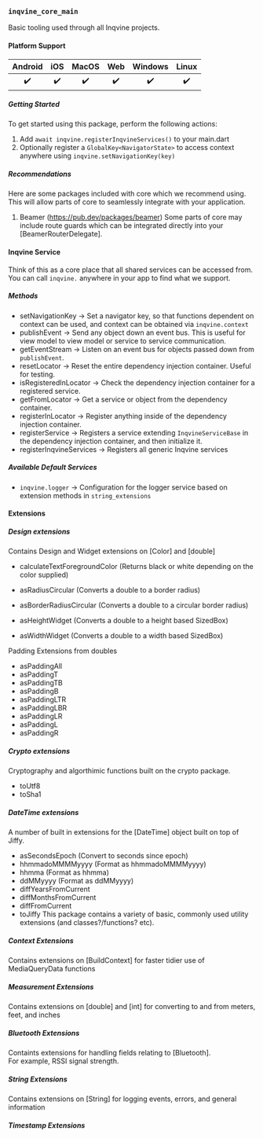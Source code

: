 ### `inqvine_core_main`

Basic tooling used through all Inqvine projects.

#### Platform Support

| Android | iOS | MacOS | Web | Windows | Linux |
|:-------:|:---:|:-----:|:---:|:-------:|:-----:|
|    ✔️    |  ✔️  |   ✔️   |  ✔️  |  ✔️  |  ✔️  |

##### Getting Started

To get started using this package, perform the following actions:
1) Add `await inqvine.registerInqvineServices()` to your main.dart
2) Optionally register a `GlobalKey<NavigatorState>` to access context anywhere using `inqvine.setNavigationKey(key)`

##### Recommendations

Here are some packages included with core which we recommend using.  
This will allow parts of core to seamlessly integrate with your application.  

1) Beamer (https://pub.dev/packages/beamer)
Some parts of core may include route guards which can be integrated directly into your [BeamerRouterDelegate].

#### Inqvine Service

Think of this as a core place that all shared services can be accessed from.  
You can call `inqvine.` anywhere in your app to find what we support.

##### Methods

- setNavigationKey -> Set a navigator key, so that functions dependent on context can be used, and context can be obtained via `inqvine.context`
- publishEvent -> Send any object down an event bus. This is useful for view model to view model or service to service communication.
- getEventStream -> Listen on an event bus for objects passed down from `publishEvent`.
- resetLocator -> Reset the entire dependency injection container. Useful for testing.
- isRegisteredInLocator -> Check the dependency injection container for a registered service.
- getFromLocator -> Get a service or object from the dependency container.
- registerInLocator -> Register anything inside of the dependency injection container.
- registerService -> Registers a service extending `InqvineServiceBase` in the dependency injection container, and then initialize it.
- registerInqvineServices -> Registers all generic Inqvine services

##### Available Default Services

- `inqvine.logger` -> Configuration for the logger service based on extension methods in `string_extensions`

#### Extensions

##### Design extensions

Contains Design and Widget extensions on [Color] and [double]
- calculateTextForegroundColor (Returns black or white depending on the color supplied)

- asRadiusCircular (Converts a double to a border radius)
- asBorderRadiusCircular (Converts a double to a circular border radius)

- asHeightWidget (Converts a double to a height based SizedBox)
- asWidthWidget (Converts a double to a width based SizedBox)

Padding Extensions from doubles
- asPaddingAll
- asPaddingT
- asPaddingTB
- asPaddingB
- asPaddingLTR
- asPaddingLBR
- asPaddingLR
- asPaddingL
- asPaddingR

##### Crypto extensions

Cryptography and algorthimic functions built on the crypto package.
- toUtf8
- toSha1

##### DateTime extensions

A number of built in extensions for the [DateTime] object built on top of Jiffy.  
- asSecondsEpoch (Convert to seconds since epoch)
- hhmmadoMMMMyyyy (Format as hhmmadoMMMMyyyy)
- hhmma (Format as hhmma)
- ddMMyyyy (Format as ddMMyyyy)
- diffYearsFromCurrent
- diffMonthsFromCurrent
- diffFromCurrent
- toJiffy
This package contains a variety of basic, commonly used utility extensions (and classes?/functions? etc).

##### Context Extensions
Contains extensions on [BuildContext] for faster tidier use of MediaQueryData functions

##### Measurement Extensions
Contains extensions on [double] and [int] for converting to and from meters, feet, and inches

##### Bluetooth Extensions
Containts extensions for handling fields relating to [Bluetooth].  
For example, RSSI signal strength.

##### String Extensions
Contains extensions on [String] for logging events, errors, and general information

##### Timestamp Extensions